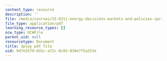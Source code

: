 ```yaml
---
content_type: resource
description: ''
file: /media/courses/15-031j-energy-decisions-markets-and-policies-spring-2012/9d7e3579031ca72c8c83039e7f5a253e_XJdqfhuqLJA.pdf
file_type: application/pdf
learning_resource_types: []
ocw_type: OCWFile
parent_uid: null
resourcetype: Document
title: 3play pdf file
uid: 9d7e3579-031c-a72c-8c83-039e7f5a253e
---
```

